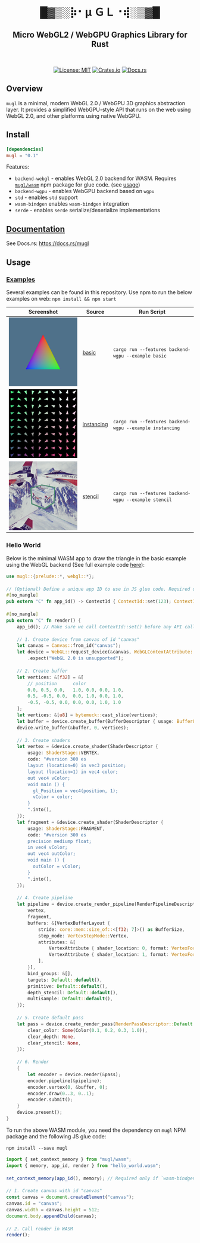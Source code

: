 <h1 align="center">█▓▒­░⡷⠂μ ＧＬ⠐⢾░▒▓█</h1>
<h2 align="center">Micro WebGL2 / WebGPU Graphics Library for Rust</h2>
<br />
<p align="center">
  <a href="./LICENSE"><img src="https://img.shields.io/badge/License-MIT-yellow.svg" alt="License: MIT" /></a> 
  <a href="https://crates.io/crates/mugl"><img src="https://img.shields.io/crates/v/mugl.svg" alt="Crates.io" /></a> 
  <a href="https://docs.rs/mugl"><img src="https://docs.rs/mugl/badge.svg" alt="Docs.rs" /></a> 
</p>

## Overview
`mugl` is a minimal, modern WebGL 2.0 / WebGPU 3D graphics abstraction layer. It provides a simplified WebGPU-style API that runs on the web using WebGL 2.0, and other platforms using native WebGPU.

## Install
```toml
[dependencies]
mugl = "0.1"
```
Features:
- `backend-webgl` - enables WebGL 2.0 backend for WASM. Requires [`mugl/wasm`](https://github.com/andykswong/mugl) npm package for glue code. (see [usage](#hello-world))
- `backend-wgpu` - enables WebGPU backend based on `wgpu`
- `std` - enables `std` support
- `wasm-bindgen` enables `wasm-bindgen` integration
- `serde` - enables `serde` serialize/deserialize implementations

## [Documentation](https://docs.rs/mugl)
See Docs.rs: https://docs.rs/mugl

## Usage

### [Examples](./examples)
Several examples can be found in this repository. Use npm to run the below examples on web: ```npm install && npm start```

| Screenshot | Source | Run Script |
|------------|--------|------------|
|![basic](./screenshots/basic.png)|[basic](./examples/app/basic.rs)|```cargo run --features backend-wgpu --example basic```|
|![instancing](./screenshots/instancing.png)|[instancing](./examples/app/instancing.rs)|```cargo run --features backend-wgpu --example instancing```|
|![stencil](./screenshots/stencil.png)|[stencil](./examples/app/stencil.rs)|```cargo run --features backend-wgpu --example stencil```|

### Hello World

Below is the minimal WASM app to draw the triangle in the basic example using the WebGL backend (See full example code [here](./examples/app/basic.rs)):

```rust
use mugl::{prelude::*, webgl::*};

// (Optional) Define a unique app ID to use in JS glue code. Required only when multiple WASM modules use mugl.
#[no_mangle]
pub extern "C" fn app_id() -> ContextId { ContextId::set(123); ContextId::get() }

#[no_mangle]
pub extern "C" fn render() {
    app_id(); // Make sure we call ContextId::set() before any API call.

    // 1. Create device from canvas of id "canvas"
    let canvas = Canvas::from_id("canvas");
    let device = WebGL::request_device(&canvas, WebGLContextAttribute::default(), WebGL2Features::empty())
        .expect("WebGL 2.0 is unsupported");

    // 2. Create buffer
    let vertices: &[f32] = &[
        // position      color 
        0.0, 0.5, 0.0,   1.0, 0.0, 0.0, 1.0,
        0.5, -0.5, 0.0,  0.0, 1.0, 0.0, 1.0,
        -0.5, -0.5, 0.0, 0.0, 0.0, 1.0, 1.0
    ];
    let vertices: &[u8] = bytemuck::cast_slice(vertices);
    let buffer = device.create_buffer(BufferDescriptor { usage: BufferUsage::VERTEX, size: 3 });
    device.write_buffer(&buffer, 0, vertices);

    // 3. Create shaders
    let vertex = &device.create_shader(ShaderDescriptor {
        usage: ShaderStage::VERTEX,
        code: "#version 300 es
        layout (location=0) in vec3 position;
        layout (location=1) in vec4 color;
        out vec4 vColor;
        void main () {
          gl_Position = vec4(position, 1);
          vColor = color;
        }
        ".into(),
    });
    let fragment = &device.create_shader(ShaderDescriptor {
        usage: ShaderStage::FRAGMENT,
        code: "#version 300 es
        precision mediump float;
        in vec4 vColor;
        out vec4 outColor;
        void main () {
          outColor = vColor;
        }
        ".into(),
    });

    // 4. Create pipeline
    let pipeline = device.create_render_pipeline(RenderPipelineDescriptor {
        vertex,
        fragment,
        buffers: &[VertexBufferLayout {
            stride: core::mem::size_of::<[f32; 7]>() as BufferSize,
            step_mode: VertexStepMode::Vertex,
            attributes: &[
                VertexAttribute { shader_location: 0, format: VertexFormat::F32x3, offset: 0 },
                VertexAttribute { shader_location: 1, format: VertexFormat::F32x4, offset: core::mem::size_of::<[f32; 3]>() as BufferSize },
            ],
        }],
        bind_groups: &[],
        targets: Default::default(),
        primitive: Default::default(),
        depth_stencil: Default::default(),
        multisample: Default::default(),
    });

    // 5. Create default pass
    let pass = device.create_render_pass(RenderPassDescriptor::Default {
        clear_color: Some(Color(0.1, 0.2, 0.3, 1.0)),
        clear_depth: None,
        clear_stencil: None,
    });

    // 6. Render
    {
        let encoder = device.render(&pass);
        encoder.pipeline(&pipeline);
        encoder.vertex(0, &buffer, 0);
        encoder.draw(0..3, 0..1);
        encoder.submit();
    }
    device.present();
}

```

To run the above WASM module, you need the dependency on `mugl` NPM package and the following JS glue code:

```shell
npm install --save mugl
```

```javascript
import { set_context_memory } from "mugl/wasm";
import { memory, app_id, render } from "hello_world.wasm";

set_context_memory(app_id(), memory); // Required only if `wasm-bindgen` feature is not enabled

// 1. Create canvas with id "canvas"
const canvas = document.createElement("canvas");
canvas.id = "canvas";
canvas.width = canvas.height = 512;
document.body.appendChild(canvas);

// 2. Call render in WASM
render();
```
